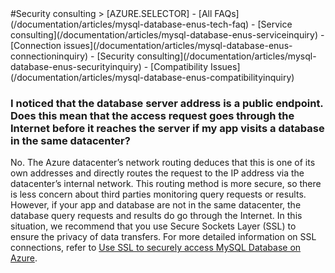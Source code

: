 <properties linkid="" urlDisplayName="" pageTitle="MySQL Service Questions – Azure Cloud" metakeywords="Azure Cloud, technical documentation, documents and resources, MySQL, database, FAQ, Azure MySQL, MySQL PaaS, Azure MySQL PaaS, Azure MySQL Service, Azure RDS" description="Provides quick answers for common technical questions encountered by users when using MySQL Database on Azure. Contact technical support if you have any further questions." metaCanonical="" services="MySQL" documentationCenter="Services" title="" authors="" solutions="" manager="" editor="" />

<tags ms.service="mysql" ms.date="05/28/2016" wacn.date="05/28/2016"/>
#Security consulting
> [AZURE.SELECTOR]
- [All FAQs](/documentation/articles/mysql-database-enus-tech-faq)
- [Service consulting](/documentation/articles/mysql-database-enus-serviceinquiry)
- [Connection issues](/documentation/articles/mysql-database-enus-connectioninquiry)
- [Security consulting](/documentation/articles/mysql-database-enus-securityinquiry)
- [Compatibility Issues](/documentation/articles/mysql-database-enus-compatibilityinquiry)

### **I noticed that the database server address is a public endpoint. Does this mean that the access request goes through the Internet before it reaches the server if my app visits a database in the same datacenter?**

No. The Azure datacenter’s network routing deduces that this is one of its own addresses and directly routes the request to the IP address via the datacenter’s internal network. This routing method is more secure, so there is less concern about third parties monitoring query requests or results. However, if your app and database are not in the same datacenter, the database query requests and results do go through the Internet. In this situation, we recommend that you use Secure Sockets Layer (SSL) to ensure the privacy of data transfers. For more detailed information on SSL connections, refer to [Use SSL to securely access MySQL Database on Azure](/documentation/articles/mysql-database-ssl-connection/).

<!---HONumber=Acom_0104_2016_MySql-->